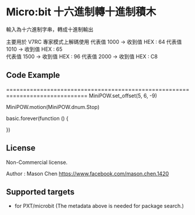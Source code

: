 
   
# Micro:bit 十六進制轉十進制積木
輸入為十六進制字串，轉成十進制輸出

主要用於 V7RC 專家模式上解碼使用
代表值  1000  ->  收到值 HEX : 64
代表值  1010  ->  收到值 HEX : 65   
代表值  1500  ->  收到值 HEX : 96 
代表值  2000  ->  收到值 HEX : C8 

## Code Example 
==============================================================================
MiniPOW.set_offset(5, 6, -9)

MiniPOW.motion(MiniPOW.dnum.Stop)

basic.forever(function () {
	
})


## License

Non-Commercial license.

Author : Mason Chen
https://www.facebook.com/mason.chen.1420

## Supported targets

* for PXT/microbit
(The metadata above is needed for package search.)

